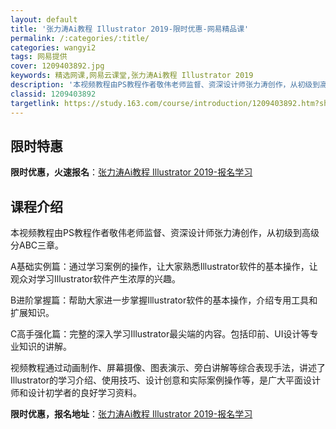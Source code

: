 ```yaml
---
layout: default
title: '张力涛Ai教程 Illustrator 2019-限时优惠-网易精品课'
permalink: /:categories/:title/
categories: wangyi2
tags: 网易提供
cover: 1209403892.jpg
keywords: 精选网课,网易云课堂,张力涛Ai教程 Illustrator 2019
description: '本视频教程由PS教程作者敬伟老师监督、资深设计师张力涛创作，从初级到高级分ABC三章。A基础实例篇：通过学习案例的操作，'
classid: 1209403892
targetlink: https://study.163.com/course/introduction/1209403892.htm?share=1&shareId=1025206652&utm_campaign=share&utm_medium=iphoneShare&utm_source=&utm_u=1025206652
---
```


## 限时特惠

**限时优惠，火速报名**：[张力涛Ai教程 Illustrator 2019-报名学习](https://study.163.com/course/introduction/1209403892.htm?share=1&shareId=1025206652&utm_campaign=share&utm_medium=iphoneShare&utm_source=&utm_u=1025206652)

## 课程介绍

本视频教程由PS教程作者敬伟老师监督、资深设计师张力涛创作，从初级到高级分ABC三章。

A基础实例篇：通过学习案例的操作，让大家熟悉Illustrator软件的基本操作，让观众对学习Illustrator软件产生浓厚的兴趣。

B进阶掌握篇：帮助大家进一步掌握Illustrator软件的基本操作，介绍专用工具和扩展知识。

C高手强化篇：完整的深入学习Illustrator最尖端的内容。包括印前、UI设计等专业知识的讲解。

视频教程通过动画制作、屏幕摄像、图表演示、旁白讲解等综合表现手法，讲述了Illustrator的学习介绍、使用技巧、设计创意和实际案例操作等，是广大平面设计师和设计初学者的良好学习资料。

**限时优惠，报名地址**：[张力涛Ai教程 Illustrator 2019-报名学习](https://study.163.com/course/introduction/1209403892.htm?share=1&shareId=1025206652&utm_campaign=share&utm_medium=iphoneShare&utm_source=&utm_u=1025206652)

